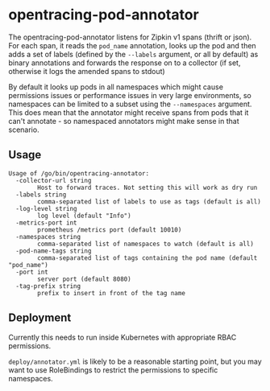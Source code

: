 # opentracing-pod-annotator

The opentracing-pod-annotator listens for Zipkin v1 spans (thrift or json).
For each span, it reads the `pod_name` annotation, looks up the pod and then
adds a set of labels (defined by the `--labels` argument, or all by default)
as binary annotations and forwards the response on to a collector (if set,
otherwise it logs the amended spans to stdout)

By default it looks up pods in all namespaces which might cause permissions
issues or performance issues in very large environments, so namespaces can
be limited to a subset using the `--namespaces` argument. This does mean that
the annotator might receive spans from pods that it can't annotate - so namespaced
annotators might make sense in that scenario.

## Usage

```
Usage of /go/bin/opentracing-annotator:
  -collector-url string
        Host to forward traces. Not setting this will work as dry run
  -labels string
        comma-separated list of labels to use as tags (default is all)
  -log-level string
        log level (default "Info")
  -metrics-port int
        prometheus /metrics port (default 10010)
  -namespaces string
        comma-separated list of namespaces to watch (default is all)
  -pod-name-tags string
        comma-separated list of tags containing the pod name (default "pod_name")
  -port int
        server port (default 8080)
  -tag-prefix string
        prefix to insert in front of the tag name
```

## Deployment

Currently this needs to run inside Kubernetes with appropriate RBAC
permissions.

`deploy/annotator.yml` is likely to be a reasonable starting point, but you may
want to use RoleBindings to restrict the permissions to specific namespaces.
